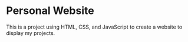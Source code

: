 # Personal Website

This is a project using HTML, CSS, and JavaScript to create a website to display my projects.